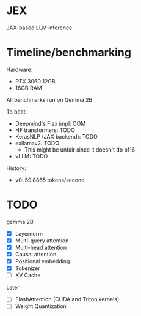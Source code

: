 # JEX
JAX-based LLM inference

# Timeline/benchmarking
Hardware:
- RTX 3060 12GB
- 16GB RAM

All benchmarks run on Gemma 2B

To beat:
- Deepmind's Flax impl: OOM
- HF transformers: TODO
- KerasNLP (JAX backend): TODO
- exllamav2: TODO
    - This might be unfair since it doesn't do bf16
- vLLM: TODO

History:
- v0: 59.8865 tokens/second

# TODO
gemma 2B
- [x] Layernorm
- [x] Multi-query attention 
- [x] Multi-head attention
- [x] Causal attention
- [x] Positional embedding
- [x] Tokenizer
- [ ] KV Cache

Later
- [ ] FlashAttention (CUDA and Triton kernels)
- [ ] Weight Quantization

